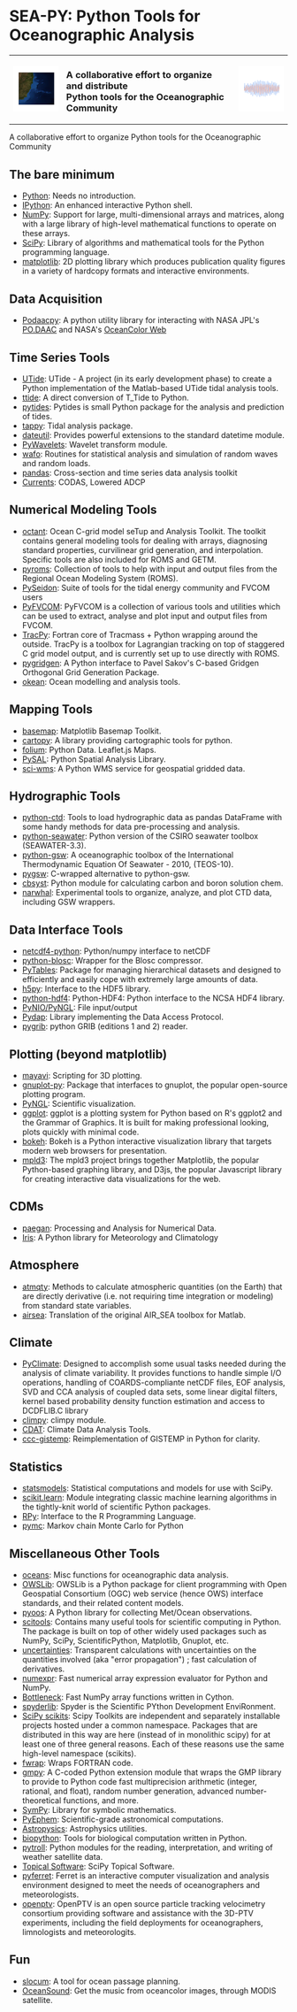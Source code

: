 # SEA-PY: Python Tools for Oceanographic Analysis

<table summary="Title">
    <tr>
        <td><img src="img/map.png" alt="South Atlantic Bathymetry"/></td>
        <td><h3>A collaborative effort to organize and distribute<br/>
        Python tools for the Oceanographic Community</h3></td>
        <td><img src="img/timeSeries.png" alt="time series plot"/></td>
    </tr>
</table>


A collaborative effort to organize Python tools for the Oceanographic Community


## The bare minimum

- [Python](http://www.python.org/): Needs no introduction.
- [IPython](http://ipython.scipy.org/): An enhanced interactive Python shell.
- [NumPy](http://numpy.scipy.org): Support for large, multi-dimensional arrays and matrices, along with a large library of high-level mathematical functions to operate on these arrays.
- [SciPy](http://www.scipy.org): Library of algorithms and mathematical tools for the Python programming language.
- [matplotlib](http://matplotlib.sourceforge.net): 2D plotting library which produces publication quality figures in a variety of hardcopy formats and interactive environments.


## Data Acquisition

- [Podaacpy](https://github.com/nasa/podaacpy): A python utility library for interacting with NASA JPL's [PO.DAAC](https://podaac.jpl.nasa.gov/) and NASA's [OceanColor Web](https://oceancolor.gsfc.nasa.gov/)

## Time Series Tools

- [UTide](https://github.com/wesleybowman/UTide): UTide - A project (in its early development phase) to create a Python implementation of the Matlab-based UTide tidal analysis tools.
- [ttide](https://github.com/moflaher/ttide_py): A direct conversion of T_Tide to Python.
- [pytides](https://github.com/sam-cox/pytides): Pytides is small Python package for the analysis and prediction of tides.
- [tappy](http://sourceforge.net/apps/mediawiki/tappy/index.php): Tidal analysis package.
- [dateutil](http://labix.org/python-dateutil): Provides powerful extensions to the standard datetime module.
- [PyWavelets](http://pypi.python.org/pypi/PyWavelets): Wavelet transform module.
- [wafo](http://pypi.python.org/pypi/wafo): Routines for statistical analysis and simulation of random waves and random loads.
- [pandas](http://pypi.python.org/pypi/pandas): Cross-section and time series data analysis toolkit
- [Currents](http://currents.soest.hawaii.edu): CODAS, Lowered ADCP


## Numerical Modeling Tools

- [octant](https://github.com/hetland/octant): Ocean C-grid model seTup and Analysis Toolkit. The toolkit contains general modeling tools for dealing with arrays, diagnosing standard properties, curvilinear grid generation, and interpolation. Specific tools are also included for ROMS and GETM.
- [pyroms](https://github.com/kshedstrom/pyroms): Collection of tools to help with input and output files from the Regional Ocean Modeling System (ROMS).
- [PySeidon](https://github.com/GrumpyNounours/PySeidon): Suite of tools for the tidal energy community and FVCOM users
- [PyFVCOM](https://github.com/pwcazenave/PyFVCOM): PyFVCOM is a collection of various tools and utilities which can be used to extract, analyse and plot input and output files from FVCOM.
- [TracPy](https://github.com/kthyng/Tracpy): Fortran core of Tracmass + Python wrapping around the outside.  TracPy is a toolbox for Lagrangian tracking on top of staggered C grid model output, and is currently set up to use directly with ROMS.
- [pygridgen](https://github.com/hetland/pygridgen): A Python interface to Pavel Sakov's C-based Gridgen Orthogonal Grid Generation Package.
- [okean](https://github.com/martalmeida/okean): Ocean modelling and analysis tools.

## Mapping Tools

- [basemap](http://matplotlib.org/basemap/): Matplotlib Basemap Toolkit.
- [cartopy](http://scitools.org.uk/cartopy/): A library providing cartographic tools for python.
- [folium](http://folium.readthedocs.org/en/latest): Python Data. Leaflet.js Maps.
- [PySAL](http://code.google.com/p/pysal): Python Spatial Analysis Library.
- [sci-wms](https://github.com/sci-wms/sci-wms): A Python WMS service for geospatial gridded data.

## Hydrographic Tools

- [python-ctd](https://pypi.python.org/pypi/ctd): Tools to load hydrographic data as pandas DataFrame with some handy methods for data pre-processing and analysis.
- [python-seawater](https://pypi.python.org/pypi/seawater):  Python version of the CSIRO seawater toolbox (SEAWATER-3.3).
- [python-gsw](https://pypi.python.org/pypi/gsw): A oceanographic toolbox of the International Thermodynamic Equation Of Seawater - 2010, (TEOS-10).
- [pygsw](https://pypi.python.org/pypi/pygsw): C-wrapped alternative to python-gsw.
- [cbsyst](https://pypi.org/project/cbsyst): Python module for calculating carbon and boron solution chem.
- [narwhal](http://ironicmtn.com/narwhal.html): Experimental tools to organize, analyze, and plot CTD data, including GSW wrappers.


## Data Interface Tools

- [netcdf4-python](http://code.google.com/p/netcdf4-python): Python/numpy interface to netCDF
- [python-blosc](https://github.com/FrancescAlted/python-blosc): Wrapper for the Blosc compressor.
- [PyTables](http://www.pytables.org/moin): Package for managing hierarchical datasets and designed to efficiently and easily cope with extremely large amounts of data.
- [h5py](http://code.google.com/p/h5py): Interface to the HDF5 library.
- [python-hdf4](https://pypi.python.org/pypi/python-hdf4): Python-HDF4: Python interface to the NCSA HDF4 library.
- [PyNIO/PyNGL](http://www.pyngl.ucar.edu): File input/output
- [Pydap](http://pydap.org): Library implementing the Data Access Protocol.
- [pygrib](https://pypi.python.org/pypi/pygrib): python GRIB (editions 1 and 2) reader.


## Plotting (beyond matplotlib)

- [mayavi](http://code.enthought.com/projects/mayavi): Scripting for 3D plotting.
- [gnuplot-py](http://gnuplot-py.sourceforge.net): Package that interfaces to gnuplot, the popular open-source plotting program.
- [PyNGL](http://www.pyngl.ucar.edu): Scientific visualization.
- [ggplot](http://ggplot.yhathq.com): ggplot is a plotting system for Python based on R's ggplot2 and the Grammar of Graphics. It is built for making professional looking, plots quickly with minimal code.
- [bokeh](http://bokeh.pydata.org/en/latest): Bokeh is a Python interactive visualization library that targets modern web browsers for presentation.
- [mpld3](http://mpld3.github.io): The mpld3 project brings together Matplotlib, the popular Python-based graphing library, and D3js, the popular Javascript library for creating interactive data visualizations for the web.


## CDMs

- [paegan](https://pypi.python.org/pypi/paegan): Processing and Analysis for Numerical Data.
- [Iris](http://scitools.org.uk/iris): A Python library for Meteorology and Climatology


## Atmosphere

- [atmqty](http://www.johnny-lin.com/py_pkgs/atmqty/doc): Methods to calculate atmospheric quantities (on the Earth) that are directly derivative (i.e. not requiring time integration or modeling) from standard state variables.
- [airsea](https://github.com/ocefpaf/python-airsea): Translation of the original AIR_SEA toolbox for Matlab.


## Climate

- [PyClimate](http://fisica.ehu.es/pyclimate/PyClimate): Designed to accomplish some usual tasks needed during the analysis of climate variability. It provides functions to handle simple I/O operations, handling of COARDS-compliante netCDF files, EOF analysis, SVD and CCA analysis of coupled data sets, some linear digital filters, kernel based probability density function estimation and access to DCDFLIB.C library
- [climpy](https://code.launchpad.net/~pierregm/scipy/climpy): climpy module.
- [CDAT](http://www2-pcmdi.llnl.gov/cdat): Climate Data Analysis Tools.
- [ccc-gistemp](https://github.com/ClimateCodeFoundation/ccc-gistemp): Reimplementation of GISTEMP in Python for clarity.


## Statistics

- [statsmodels](https://pypi.python.org/pypi/statsmodels): Statistical computations and models for use with SciPy.
- [scikit.learn](http://scikit-learn.sourceforge.net/stable): Module integrating classic machine learning algorithms in the tightly-knit world of scientific Python packages.
- [RPy](https://pypi.python.org/pypi/rpy2): Interface to the R Programming Language.
- [pymc](http://pymc-devs.github.io/pymc): Markov chain Monte Carlo for Python


## Miscellaneous Other Tools

- [oceans](https://pypi.python.org/pypi/oceans): Misc functions for oceanographic data analysis.
- [OWSLib](http://geopython.github.io/OWSLib): OWSLib is a Python package for client programming with Open Geospatial Consortium (OGC) web service (hence OWS) interface standards, and their related content models.
- [pyoos](https://pypi.python.org/pypi/pyoos): A Python library for collecting Met/Ocean observations.
- [scitools](http://code.google.com/p/scitools): Contains many useful tools for scientific computing in Python. The package is built on top of other widely used packages such as NumPy, SciPy, ScientificPython, Matplotlib, Gnuplot, etc.
- [uncertainties](http://pypi.python.org/pypi/uncertainties): Transparent calculations with uncertainties on the quantities involved (aka "error propagation") ; fast calculation of derivatives.
- [numexpr](https://github.com/pydata/numexpr/wiki/Numexpr-Users-Guide): Fast numerical array expression evaluator for Python and NumPy.
- [Bottleneck](http://pypi.python.org/pypi/Bottleneck): Fast NumPy array functions written in Cython.
- [spyderlib](http://code.google.com/p/spyderlib): Spyder is the Scientific PYthon Development EnviRonment.
- [SciPy scikits](http://scikits.appspot.com/scikits): Scipy Toolkits are independent and separately installable projects hosted under a common namespace. Packages that are distributed in this way are here (instead of in monolithic scipy) for at least one of three general reasons. Each of these reasons use the same high-level namespace (scikits).
- [fwrap](http://sourceforge.net/projects/fwrap/files): Wraps FORTRAN code.
- [gmpy](http://code.google.com/p/gmpy): A C-coded Python extension module that wraps the GMP library to provide to Python code fast multiprecision arithmetic (integer, rational, and float), random number generation, advanced number-theoretical functions, and more.
- [SymPy](http://sympy.org): Library for symbolic mathematics.
- [PyEphem](http://rhodesmill.org/pyephem): Scientific-grade astronomical computations.
- [Astropysics](http://packages.python.org/Astropysics): Astrophysics utilities.
- [biopython](http://biopython.org/wiki/Main_Page): Tools for biological computation written in Python.
- [pytroll](http://www.pytroll.org/): Python modules for the reading, interpretation, and writing of weather satellite data.
- [Topical Software](http://www.scipy.org/Topical_Software): SciPy Topical Software.
- [pyferret](http://ferret.pmel.noaa.gov/Ferret/downloads/pyferret/): Ferret is an interactive computer visualization and analysis environment designed to meet the needs of oceanographers and meteorologists.
- [openptv](http://www.openptv.net): OpenPTV is an open source particle tracking velocimetry consortium providing software and assistance with the 3D-PTV experiments, including the field deployments for oceanographers, limnologists and meteorologits.

## Fun

- [slocum](https://github.com/akleeman/slocum): A tool for ocean passage planning.
- [OceanSound](https://github.com/DataSounds/OceanSound): Get the music from oceancolor images, through MODIS satellite.
